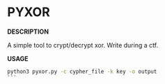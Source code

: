 # PYXOR

**DESCRIPTION**

A simple tool to crypt/decrypt xor. Write during a ctf.

**USAGE**

```bash
python3 pyxor.py -c cypher_file -k key -o output
``̀ 
